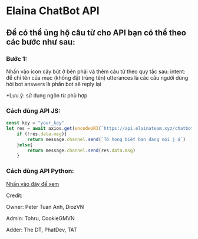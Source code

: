 # Elaina ChatBot API
## Để có thể ủng hộ câu từ cho API bạn có thể theo các bước như sau:

### Bước 1:
Nhấn vào icon cây bút ở bên phải và thêm câu từ theo quy tắc sau:
intent: để chỉ tên của mục (không đặt trùng tên)
utterances là các câu người dùng hỏi bot
answers là phần bot sẽ reply lại

*Lưu ý: sử dụng ngôn từ phù hợp

###  Cách dùng API JS:
```js
const key = "your_key"
let res = await axios.get(encodeURI(`https://api.elainateam.xyz/chatbot?key=${key}&msg=${message.content}`));
    if (!res.data.msg){
        return message.channel.send(`Tớ hong biết bạn đang nói j á`)
    }else{
        return message.channel.send(res.data.msg)
    }
```

###  Cách dùng API Python:
[Nhấn vào đây để xem](https://github.com/duongtuan303030/elainaapi)

Credit: 

Owner: Peter Tuan Anh, DiozVN

Admin: Tohru, CookieGMVN

Adder: The DT, PhatDev, TAT
